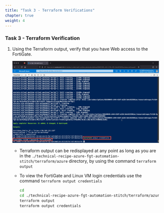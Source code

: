 ```yaml
---
title: "Task 3 - Terraform Verifications"
chapter: true
weight: 4
---
```


### Task 3 - Terraform Verification

  1. Using the Terraform output, verify that you have Web access to the FortiGate.

      ![terraform4](../images/terraform-03.jpg)

      * Terraform output can be redisplayed at any point as long as you are in the `./technical-recipe-azure-fgt-automation-stitch/terraform/azure` directory, by using the command `terraform output`
      * To view the FortiGate and Linux VM login credentials use the command `terraform output credentials`

        ```sh
        cd
        cd ./technical-recipe-azure-fgt-automation-stitch/terraform/azure
        terraform output
        terraform output credentials
        ````
